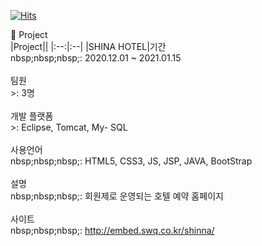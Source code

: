 [![Hits](https://hits.seeyoufarm.com/api/count/incr/badge.svg?url=https%3A%2F%2Fgithub.com%2Fsihyeon01%2Fsihyeon01%2Fblob%2Fmain%2FREADME.md&count_bg=%2397E1C8&title_bg=%2310A09A&icon=&icon_color=%23AAB8B7&title=hits&edge_flat=false)](https://hits.seeyoufarm.com)

<!--
🌱 Skill <br>
 >Language <br>
 >nbsp;nbsp;nbsp; : HTML5, CSS3, JS, JSP, JAVA, BootStrap <br>
 >개발 플랫폼 <br>
 >nbsp;nbsp;nbsp; : Eclipse, Tomcat, My-SQL <br><br><br>

<!-- Line -->

🌱 Project <br>
|Project||
|:--:|:--|
|SHINA HOTEL|기간<br>nbsp;nbsp;nbsp;: 2020.12.01 ~ 2021.01.15<br><br>팀원<br>>: 3명<br><br>개발 플랫폼<br>>: Eclipse, Tomcat, My- SQL<br><br>사용언어<br>nbsp;nbsp;nbsp;: HTML5, CSS3, JS, JSP, JAVA, BootStrap<br><br>설명<br>nbsp;nbsp;nbsp;: 회원제로 운영되는 호텔 예약 홈페이지<br><br>사이트<br>nbsp;nbsp;nbsp;: http://embed.swq.co.kr/shinna/<br><br>

    
<!--
**sihyeon01/sihyeon01** is a ✨ _special_ ✨ repository because its `README.md` (this file) appears on your GitHub profile.

Here are some ideas to get you started:

- 🔭 I’m currently working on ...
- 🌱 I’m currently learning ...
- 👯 I’m looking to collaborate on ...
- 🤔 I’m looking for help with ...
- 💬 Ask me about ...
- 📫 How to reach me: ...
- 😄 Pronouns: ...
- ⚡ Fun fact: ...
-->
